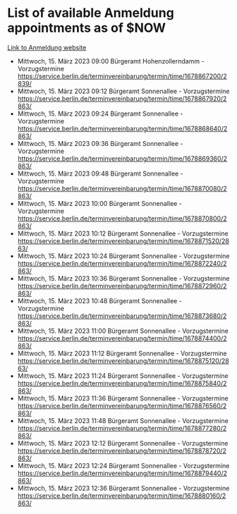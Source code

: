 # List of available Anmeldung appointments as of $NOW
[Link to Anmeldung website](https://service.berlin.de/terminvereinbarung/termin/tag.php?termin=1&anliegen[]=120686&dienstleisterlist=122210,122217,327316,122219,327312,122227,327314,122231,327346,122243,327348,122254,122252,329742,122260,329745,122262,329748,122271,327278,122273,327274,122277,327276,330436,122280,327294,122282,327290,122284,327292,122291,327270,122285,327266,122286,327264,122296,327268,150230,329760,122297,327286,122294,327284,122312,329763,122314,329775,122304,327330,122311,327334,122309,327332,317869,122281,327352,122279,329772,122283,122276,327324,122274,327326,122267,329766,122246,327318,122251,327320,122257,327322,122208,327298,122226,327300&herkunft=http%3A%2F%2Fservice.berlin.de%2Fdienstleistung%2F120686%2F)
- Mittwoch, 15. März 2023 09:00 Bürgeramt Hohenzollerndamm - Vorzugstermine https://service.berlin.de/terminvereinbarung/termin/time/1678867200/2839/
- Mittwoch, 15. März 2023 09:12 Bürgeramt Sonnenallee - Vorzugstermine https://service.berlin.de/terminvereinbarung/termin/time/1678867920/2863/
- Mittwoch, 15. März 2023 09:24 Bürgeramt Sonnenallee - Vorzugstermine https://service.berlin.de/terminvereinbarung/termin/time/1678868640/2863/
- Mittwoch, 15. März 2023 09:36 Bürgeramt Sonnenallee - Vorzugstermine https://service.berlin.de/terminvereinbarung/termin/time/1678869360/2863/
- Mittwoch, 15. März 2023 09:48 Bürgeramt Sonnenallee - Vorzugstermine https://service.berlin.de/terminvereinbarung/termin/time/1678870080/2863/
- Mittwoch, 15. März 2023 10:00 Bürgeramt Sonnenallee - Vorzugstermine https://service.berlin.de/terminvereinbarung/termin/time/1678870800/2863/
- Mittwoch, 15. März 2023 10:12 Bürgeramt Sonnenallee - Vorzugstermine https://service.berlin.de/terminvereinbarung/termin/time/1678871520/2863/
- Mittwoch, 15. März 2023 10:24 Bürgeramt Sonnenallee - Vorzugstermine https://service.berlin.de/terminvereinbarung/termin/time/1678872240/2863/
- Mittwoch, 15. März 2023 10:36 Bürgeramt Sonnenallee - Vorzugstermine https://service.berlin.de/terminvereinbarung/termin/time/1678872960/2863/
- Mittwoch, 15. März 2023 10:48 Bürgeramt Sonnenallee - Vorzugstermine https://service.berlin.de/terminvereinbarung/termin/time/1678873680/2863/
- Mittwoch, 15. März 2023 11:00 Bürgeramt Sonnenallee - Vorzugstermine https://service.berlin.de/terminvereinbarung/termin/time/1678874400/2863/
- Mittwoch, 15. März 2023 11:12 Bürgeramt Sonnenallee - Vorzugstermine https://service.berlin.de/terminvereinbarung/termin/time/1678875120/2863/
- Mittwoch, 15. März 2023 11:24 Bürgeramt Sonnenallee - Vorzugstermine https://service.berlin.de/terminvereinbarung/termin/time/1678875840/2863/
- Mittwoch, 15. März 2023 11:36 Bürgeramt Sonnenallee - Vorzugstermine https://service.berlin.de/terminvereinbarung/termin/time/1678876560/2863/
- Mittwoch, 15. März 2023 11:48 Bürgeramt Sonnenallee - Vorzugstermine https://service.berlin.de/terminvereinbarung/termin/time/1678877280/2863/
- Mittwoch, 15. März 2023 12:12 Bürgeramt Sonnenallee - Vorzugstermine https://service.berlin.de/terminvereinbarung/termin/time/1678878720/2863/
- Mittwoch, 15. März 2023 12:24 Bürgeramt Sonnenallee - Vorzugstermine https://service.berlin.de/terminvereinbarung/termin/time/1678879440/2863/
- Mittwoch, 15. März 2023 12:36 Bürgeramt Sonnenallee - Vorzugstermine https://service.berlin.de/terminvereinbarung/termin/time/1678880160/2863/

